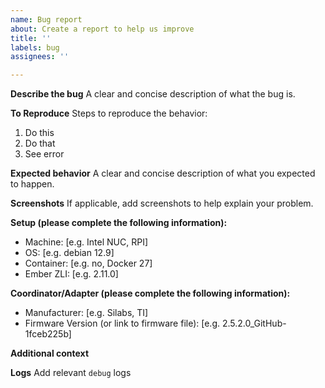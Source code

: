 ```yaml
---
name: Bug report
about: Create a report to help us improve
title: ''
labels: bug
assignees: ''

---
```


**Describe the bug**
A clear and concise description of what the bug is.

**To Reproduce**
Steps to reproduce the behavior:
1. Do this
2. Do that
3. See error

**Expected behavior**
A clear and concise description of what you expected to happen.

**Screenshots**
If applicable, add screenshots to help explain your problem.

**Setup (please complete the following information):**
 - Machine: [e.g. Intel NUC, RPI]
 - OS: [e.g. debian 12.9]
 - Container: [e.g. no, Docker 27]
 - Ember ZLI: [e.g. 2.11.0]

<!--
Commands that may help: 
- uname -a
- uname -m
- cat /etc/issue.net
- docker --version
- ember-zli version
-->

**Coordinator/Adapter (please complete the following information):**
 - Manufacturer: [e.g. Silabs, TI]
 - Firmware Version (or link to firmware file): [e.g. 2.5.2.0_GitHub-1fceb225b]

**Additional context**

**Logs**
Add relevant `debug` logs
